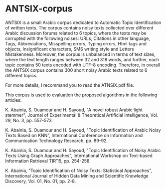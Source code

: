 # ANTSIX-corpus
ANTSIX is a small Arabic corpus dedicated to Automatic Topic Identification of written texts. The corpus contains noisy texts collected over different Arabic discussion forums related to 6 topics, where the texts may be corrupted with the following noises: URLs, Citations in other language, Tags, Abbreviations, Misspelling errors, Typing errors, Html tags and objects, Insignificant characters, SMS writing style and Letters Mistakenness. Moreover, the corpus is unbalanced in terms of text sizes, where the text length ranges between 32 and 318 words, and further, each topic contains 50 texts encoded with UTF-8 encoding. Therefore, in overall the ANTSIX corpus contains 300 short noisy Arabic texts related to 6 different topics.

For more details, I recommand you to read the ATNSIX.pdf file.

This corpus is used to evaluation the proposed algorithms in the following articles:

K. Abainia, S. Ouamour and H. Sayoud, "A novel robust Arabic light stemmer", Journal of Experimental & Theoretical Artificial Intelligence, Vol. 29, No. 3, pp. 557-573.

K. Abainia, S. Ouamour and H. Sayoud, "Topic Identification of Arabic Noisy Texts Based on KNN", International Conference on Information and Communication Technology Research, pp. 89-92.

K. Abainia, S. Ouamour and H. Sayoud, "Topic Identification of Noisy Arabic Texts Using Graph Approaches", International Workshop on Text-based Information Retrieval TIR’15, pp. 254-258.

K. Abainia, "Topic Identification of Noisy Texts: Statistical Approaches", International Journal of Hidden Data Mining and Scientific Knowledge Discovery, Vol. 01, No. 01, pp. 2-8.
